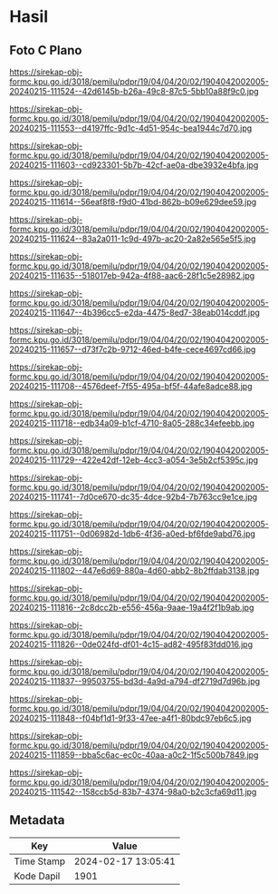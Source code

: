 # Hasil

## Foto C Plano

https://sirekap-obj-formc.kpu.go.id/3018/pemilu/pdpr/19/04/04/20/02/1904042002005-20240215-111524--42d6145b-b26a-49c8-87c5-5bb10a88f9c0.jpg

https://sirekap-obj-formc.kpu.go.id/3018/pemilu/pdpr/19/04/04/20/02/1904042002005-20240215-111553--d4197ffc-9d1c-4d51-954c-bea1944c7d70.jpg

https://sirekap-obj-formc.kpu.go.id/3018/pemilu/pdpr/19/04/04/20/02/1904042002005-20240215-111603--cd923301-5b7b-42cf-ae0a-dbe3932e4bfa.jpg

https://sirekap-obj-formc.kpu.go.id/3018/pemilu/pdpr/19/04/04/20/02/1904042002005-20240215-111614--56eaf8f8-f9d0-41bd-862b-b09e629dee59.jpg

https://sirekap-obj-formc.kpu.go.id/3018/pemilu/pdpr/19/04/04/20/02/1904042002005-20240215-111624--83a2a011-1c9d-497b-ac20-2a82e565e5f5.jpg

https://sirekap-obj-formc.kpu.go.id/3018/pemilu/pdpr/19/04/04/20/02/1904042002005-20240215-111635--518017eb-942a-4f88-aac6-28f1c5e28982.jpg

https://sirekap-obj-formc.kpu.go.id/3018/pemilu/pdpr/19/04/04/20/02/1904042002005-20240215-111647--4b396cc5-e2da-4475-8ed7-38eab014cddf.jpg

https://sirekap-obj-formc.kpu.go.id/3018/pemilu/pdpr/19/04/04/20/02/1904042002005-20240215-111657--d73f7c2b-9712-46ed-b4fe-cece4697cd66.jpg

https://sirekap-obj-formc.kpu.go.id/3018/pemilu/pdpr/19/04/04/20/02/1904042002005-20240215-111708--4576deef-7f55-495a-bf5f-44afe8adce88.jpg

https://sirekap-obj-formc.kpu.go.id/3018/pemilu/pdpr/19/04/04/20/02/1904042002005-20240215-111718--edb34a09-b1cf-4710-8a05-288c34efeebb.jpg

https://sirekap-obj-formc.kpu.go.id/3018/pemilu/pdpr/19/04/04/20/02/1904042002005-20240215-111729--422e42df-12eb-4cc3-a054-3e5b2cf5395c.jpg

https://sirekap-obj-formc.kpu.go.id/3018/pemilu/pdpr/19/04/04/20/02/1904042002005-20240215-111741--7d0ce670-dc35-4dce-92b4-7b763cc9e1ce.jpg

https://sirekap-obj-formc.kpu.go.id/3018/pemilu/pdpr/19/04/04/20/02/1904042002005-20240215-111751--0d06982d-1db6-4f36-a0ed-bf6fde9abd76.jpg

https://sirekap-obj-formc.kpu.go.id/3018/pemilu/pdpr/19/04/04/20/02/1904042002005-20240215-111802--447e6d69-880a-4d60-abb2-8b2ffdab3138.jpg

https://sirekap-obj-formc.kpu.go.id/3018/pemilu/pdpr/19/04/04/20/02/1904042002005-20240215-111816--2c8dcc2b-e556-456a-9aae-19a4f2f1b9ab.jpg

https://sirekap-obj-formc.kpu.go.id/3018/pemilu/pdpr/19/04/04/20/02/1904042002005-20240215-111826--0de024fd-df01-4c15-ad82-495f83fdd016.jpg

https://sirekap-obj-formc.kpu.go.id/3018/pemilu/pdpr/19/04/04/20/02/1904042002005-20240215-111837--99503755-bd3d-4a9d-a794-df2719d7d96b.jpg

https://sirekap-obj-formc.kpu.go.id/3018/pemilu/pdpr/19/04/04/20/02/1904042002005-20240215-111848--f04bf1d1-9f33-47ee-a4f1-80bdc97eb6c5.jpg

https://sirekap-obj-formc.kpu.go.id/3018/pemilu/pdpr/19/04/04/20/02/1904042002005-20240215-111859--bba5c6ac-ec0c-40aa-a0c2-1f5c500b7849.jpg

https://sirekap-obj-formc.kpu.go.id/3018/pemilu/pdpr/19/04/04/20/02/1904042002005-20240215-111542--158ccb5d-83b7-4374-98a0-b2c3cfa69d11.jpg


## Metadata

| Key        | Value               |
| ---------- | ------------------- |
| Time Stamp | 2024-02-17 13:05:41 |
| Kode Dapil | 1901                |



